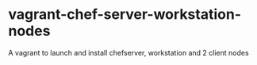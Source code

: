 # vagrant-chef-server-workstation-nodes
A vagrant to launch and install chefserver, workstation and 2 client nodes

